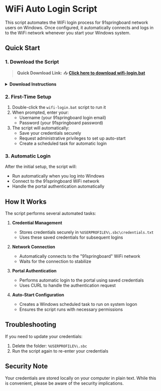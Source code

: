 # WiFi Auto Login Script

This script automates the WiFi login process for 91springboard network users on Windows. Once configured, it automatically connects and logs in to the WiFi network whenever you start your Windows system.

## Quick Start

### 1. Download the Script

> **Quick Download Link:**
> 📥 [**Click here to download wifi-login.bat**](https://github.com/idxakshay/wifi-auto-login/releases/download/first-release/wifi-login.bat)

<details>
<summary><strong>Download Instructions</strong></summary>

- **Option 1**: Click the download link above
- **Option 2**: Right-click and select "Save link as..."
- **Important**: Save it in an easily accessible location (e.g., Desktop or Documents)
</details>

### 2. First-Time Setup

1. Double-click the `wifi-login.bat` script to run it
2. When prompted, enter your:
   - Username (your 91springboard login email)
   - Password (your 91springboard password)
3. The script will automatically:
   - Save your credentials securely
   - Request administrative privileges to set up auto-start
   - Create a scheduled task for automatic login

### 3. Automatic Login

After the initial setup, the script will:

- Run automatically when you log into Windows
- Connect to the 91springboard WiFi network
- Handle the portal authentication automatically

## How It Works

The script performs several automated tasks:

1. **Credential Management**

   - Stores credentials securely in `%USERPROFILE%\.sbc\credentials.txt`
   - Uses these saved credentials for subsequent logins

2. **Network Connection**

   - Automatically connects to the "91springboard" WiFi network
   - Waits for the connection to stabilize

3. **Portal Authentication**

   - Performs automatic login to the portal using saved credentials
   - Uses CURL to handle the authentication request

4. **Auto-Start Configuration**
   - Creates a Windows scheduled task to run on system logon
   - Ensures the script runs with necessary permissions

## Troubleshooting

If you need to update your credentials:

1. Delete the folder: `%USERPROFILE%\.sbc`
2. Run the script again to re-enter your credentials

## Security Note

Your credentials are stored locally on your computer in plain text. While this is convenient, please be aware of the security implications.
